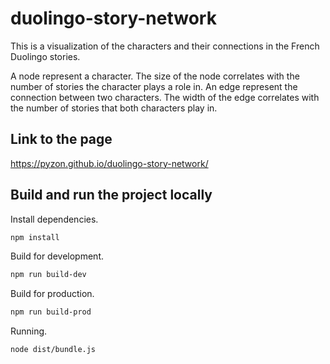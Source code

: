 # duolingo-story-network

This is a visualization of the characters and their connections in the French Duolingo stories.

A node represent a character. The size of the node correlates with the number of stories the character plays a role in. An edge represent the connection between two characters. The width of the edge correlates with the number of stories that both characters play in.

## Link to the page

https://pyzon.github.io/duolingo-story-network/

## Build and run the project locally

Install dependencies.

```sh
npm install
```

Build for development.

```sh
npm run build-dev
```

Build for production.

```sh
npm run build-prod
```

Running.

```sh
node dist/bundle.js
```